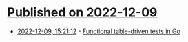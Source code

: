 # [Published on 2022-12-09](index.md)

* [2022-12-09, 15:21:12](https://lobste.rs/s/7blsww/functional_table_driven_tests_go) - [Functional table-driven tests in Go](https://arslan.io/2022/12/04/functional-table-driven-tests-in-go)
